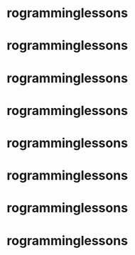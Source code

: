 # rogramminglessons
# rogramminglessons
# rogramminglessons
# rogramminglessons
# rogramminglessons
# rogramminglessons
# rogramminglessons
# rogramminglessons
